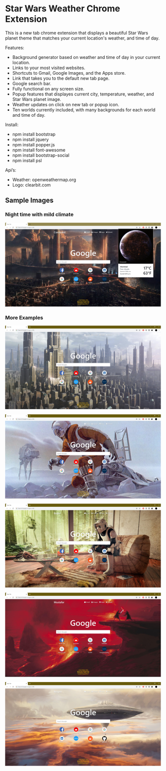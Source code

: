 # Star Wars Weather Chrome Extension
This is a new tab chrome extension that displays a beautiful Star Wars planet theme that matches your current location's weather, and time of day.

Features:
- Background generator based on weather and time of day in your current location.
- Links to your most visited websites.
- Shortcuts to Gmail, Google Images, and the Apps store.
- Link that takes you to the default new tab page.
- Google search bar.
- Fully functional on any screen size. 
- Popup features that displayes current city, temperature, weather, and Star Wars planet image.
- Weather updates on click on new tab or popup icon.
- Ten worlds currently included, with many backgrounds for each world and time of day.

Install:
- npm install bootstrap
- npm install jquery
- npm install popper.js
- npm install font-awesome
- npm install bootstrap-social
- npm install psl

Api’s:
- Weather: openweathermap.org
- Logo: clearbit.com

## Sample Images

### Night time with mild climate
![Image1](img/AppExample/sample1.JPG)

### More Examples
![Image2](img/AppExample/sample2.JPG)

![Image3](img/AppExample/sample3.JPG)

![Image4](img/AppExample/sample4.JPG)

![Image5](img/AppExample/sample5.JPG)

![Image6](img/AppExample/sample6.JPG)
